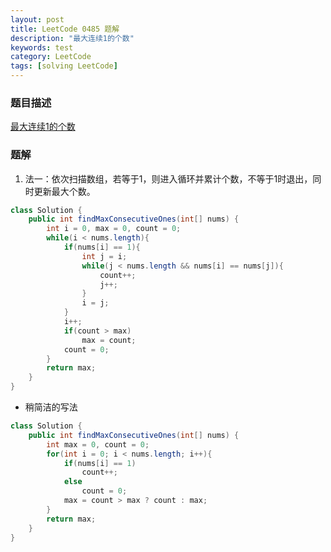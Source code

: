 ```yaml
---
layout: post
title: LeetCode 0485 题解
description: "最大连续1的个数"
keywords: test
category: LeetCode
tags: [solving LeetCode]
---
```


### 题目描述
[最大连续1的个数](https://leetcode-cn.com/problems/max-consecutive-ones/)

### 题解
1. 法一：依次扫描数组，若等于1，则进入循环并累计个数，不等于1时退出，同时更新最大个数。
```java
class Solution {
    public int findMaxConsecutiveOnes(int[] nums) {
        int i = 0, max = 0, count = 0;
        while(i < nums.length){
            if(nums[i] == 1){
                int j = i;
                while(j < nums.length && nums[i] == nums[j]){
                    count++;
                    j++;
                }
                i = j;
            }
            i++;
            if(count > max)
                max = count;
            count = 0;
        }
        return max;
    }
}
```
* 稍简洁的写法
```java
class Solution {
    public int findMaxConsecutiveOnes(int[] nums) {
        int max = 0, count = 0;
        for(int i = 0; i < nums.length; i++){
            if(nums[i] == 1)
                count++;   
            else
                count = 0;
            max = count > max ? count : max; 
        }
        return max; 
    }
}
```